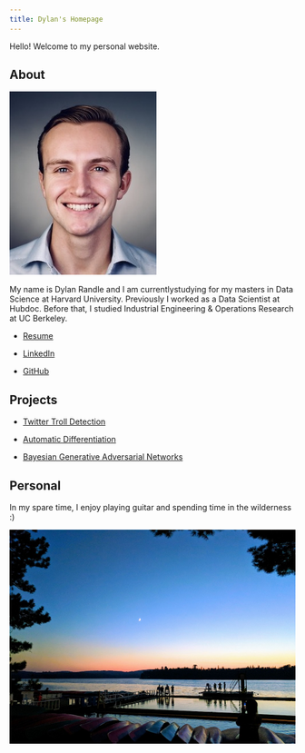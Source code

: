 ```yaml
---
title: Dylan's Homepage
---
```


Hello! Welcome to my personal website.

## About

![headshot](pics/headshot.jpg)

My name is Dylan Randle and I am currentlystudying for my masters in Data Science at Harvard University.
Previously I worked as a Data Scientist at Hubdoc. Before that, I studied Industrial Engineering & Operations
Research at UC Berkeley.

- <a href="http://dylanrandle.github.io/resume.pdf">Resume</a>

- [LinkedIn](https://linkedin.com/in/dylanrandle/)

- [GitHub](https://github.com/dylanrandle)

## Projects

- [Twitter Troll Detection](https://dylanrandle.github.io/troll_classification)

- [Automatic Differentiation](https://github.com/dylanrandle/autograd)

- [Bayesian Generative Adversarial Networks](https://dylanrandle.github.io/bayesgan.html)

## Personal

In my spare time, I enjoy playing guitar and spending time in the wilderness :)

![camp](pics/camp.jpg)
